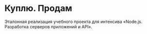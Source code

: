 # Куплю. Продам

Эталонная реализация учебного проекта для интенсива «Node.js. Разработка серверов приложений и API».
